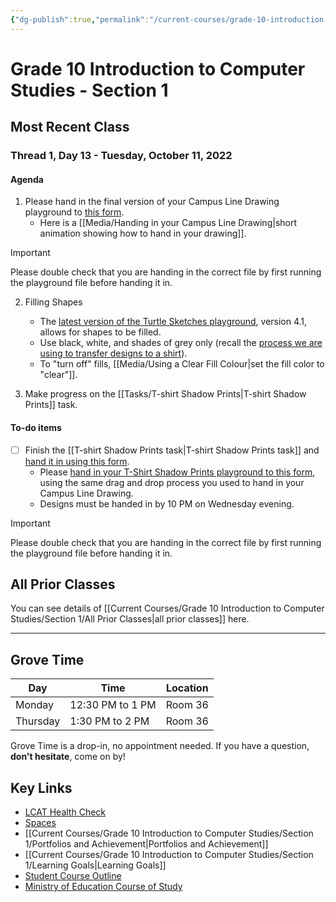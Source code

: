 ```yaml
---
{"dg-publish":true,"permalink":"/current-courses/grade-10-introduction-to-computer-studies/section-1/home/","dgHomeLink":false,"dgPassFrontmatter":false}
---
```


# Grade 10 Introduction to Computer Studies - Section 1
## Most Recent Class

<div class="transclusion internal-embed is-loaded"><div class="markdown-embed">

<div class="markdown-embed-title">



</div>


### Thread 1, Day 13 - Tuesday, October 11, 2022
#### Agenda
1. Please hand in the final version of your Campus Line Drawing playground to [this form](https://docs.google.com/forms/d/e/1FAIpQLSfgvy6K9Y1TzBLw6J2OqjClI39Vj5f-x6wlil2kqE9wH1tVKQ/viewform).
	- Here is a [[Media/Handing in your Campus Line Drawing|short animation showing how to hand in your drawing]].

> [!IMPORTANT]
> Please double check that you are handing in the correct file by first running the playground file before handing it in.

2. Filling Shapes
	- The [latest version of the Turtle Sketches playground](https://www.icloud.com/iclouddrive/030Bsp7EIEhY1TnLkzuz9v76w#Turtle_Sketches_Template_v4-1), version 4.1, allows for shapes to be filled.
	- Use black, white, and shades of grey only (recall the [process we are using to transfer designs to a shirt](http://www.inkodye.com/guides/photo)).
	- To "turn off" fills, [[Media/Using a Clear Fill Colour|set the fill color to "clear"]].

3. Make progress on the [[Tasks/T-shirt Shadow Prints|T-shirt Shadow Prints]] task.
	
#### To-do items
- [ ] Finish the [[T-shirt Shadow Prints task|T-shirt Shadow Prints task]] and [hand it in using this form](https://docs.google.com/forms/d/e/1FAIpQLSfwa6DH8Ylbvn45avDXNTmyqi2c-4BYp4h0mvsYicFdmxBtiw/viewform).
	- Please [hand in your T-Shirt Shadow Prints playground to this form](), using the same drag and drop process you used to hand in your Campus Line Drawing.
	- Designs must be handed in by 10 PM on Wednesday evening.
	
> [!IMPORTANT]
> Please double check that you are handing in the correct file by first running the playground file before handing it in.	


</div></div>

## All Prior Classes
You can see details of [[Current Courses/Grade 10 Introduction to Computer Studies/Section 1/All Prior Classes|all prior classes]] here.
___
## Grove Time

<div class="transclusion internal-embed is-loaded"><div class="markdown-embed">

<div class="markdown-embed-title">



</div>


Day|Time|Location
-|-|-
Monday|12:30 PM to 1 PM|Room 36
Thursday|1:30 PM to 2 PM|Room 36

Grove Time is a drop-in, no appointment needed.
If you have a question, **don't hesitate**, come on by!

</div></div>

## Key Links

<div class="transclusion internal-embed is-loaded"><div class="markdown-embed">

<div class="markdown-embed-title">



</div>


* [LCAT Health Check](https://lcat.lcs.on.ca)
* [Spaces](https://ca.spacesedu.com/)
* [[Current Courses/Grade 10 Introduction to Computer Studies/Section 1/Portfolios and Achievement|Portfolios and Achievement]]
* [[Current Courses/Grade 10 Introduction to Computer Studies/Section 1/Learning Goals|Learning Goals]] 
* [Student Course Outline](https://tinyurl.com/lcscs22-g10-so)
* [Ministry of Education Course of Study](https://tinyurl.com/lcscs22-g10-mcs)

</div></div>
